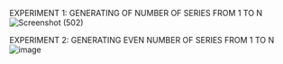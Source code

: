 EXPERIMENT 1: GENERATING OF NUMBER OF SERIES FROM 1 TO N
![Screenshot (502)](https://github.com/yuvi444/CSA0178/assets/112838629/f38c14e6-e61b-4b1e-8a22-7640d41a40a0)




EXPERIMENT 2: GENERATING EVEN NUMBER OF SERIES FROM 1 TO N
![image](https://github.com/yuvi444/CSA0178/assets/112838629/0cd3f76c-f620-431d-953f-8a21e47da80a)

